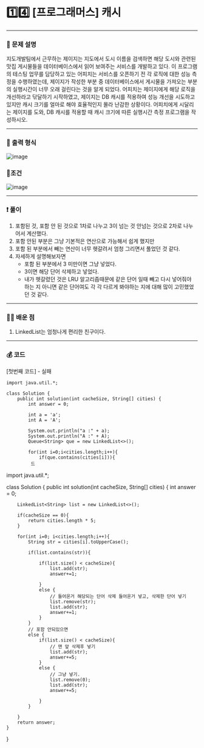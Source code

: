 # 1️⃣4️⃣ [프로그래머스] 캐시 </span> 

---
### 📃 문제 설명
지도개발팀에서 근무하는 제이지는 지도에서 도시 이름을 검색하면 해당 도시와 관련된 맛집 게시물들을 데이터베이스에서 읽어 보여주는 서비스를 개발하고 있다.
이 프로그램의 테스팅 업무를 담당하고 있는 어피치는 서비스를 오픈하기 전 각 로직에 대한 성능 측정을 수행하였는데, 
제이지가 작성한 부분 중 데이터베이스에서 게시물을 가져오는 부분의 실행시간이 너무 오래 걸린다는 것을 알게 되었다.
어피치는 제이지에게 해당 로직을 개선하라고 닦달하기 시작하였고, 
제이지는 DB 캐시를 적용하여 성능 개선을 시도하고 있지만 캐시 크기를 얼마로 해야 효율적인지 몰라 난감한 상황이다.
어피치에게 시달리는 제이지를 도와, DB 캐시를 적용할 때 캐시 크기에 따른 실행시간 측정 프로그램을 작성하시오.

---
### 🔑 출력 형식
![image](https://github.com/handaldog/DailyAlgo/assets/96431408/bb813048-b338-4d97-bbf3-e0b2e9b69b0a)

### 💨조건
![image](https://github.com/handaldog/DailyAlgo/assets/96431408/2d693e4e-7d9a-4b09-ab19-c1010925d103)

---
### ❗️ 풀이 
1. 포함된 것, 포함 안 된 것으로 1차로 나누고 3이 넘는 것 안넘는 것으로 2차로 나누어서 계산했다.
2. 포함 안된 부분은 그냥 기본적은 연산으로 가능해서 쉽게 했지만
3. 포함 된 부분에서 빼는 연산이 너무 헷갈려서 엄청 그리면서 풀었던 것 같다.
4. 자세하게 설명해보자면
   - 포함 된 부분에서 3 미만이면 그냥 넣었다.
   - 3이면 해당 단어 삭제하고 넣었다.
   - 내가 헷갈렸던 것은 LRU 알고리즘때문에 같은 단어 일때 빼고 다시 넣어줘야 하는 지 아니면 같은 단어여도 각 각 다르게 봐야하는 지에 대해 많이 고민했었던 것 같다.


--- 
### 👨‍💻 배운 점
1. LinkedList는 엄청나게 편리한 친구이다.

---
### 💰 코드
[첫번째 코드] - 실패
```
import java.util.*;

class Solution {
    public int solution(int cacheSize, String[] cities) {
        int answer = 0;
        
        int a = 'a';
        int A = 'A';
        
        System.out.println("a :" + a);
        System.out.println("A :" + A);
        Queue<String> que = new LinkedList<>();
            
        for(int i=0;i<cities.length;i++){
            if(que.contains(cities[i])){
         드
```
import java.util.*;

class Solution {
    public int solution(int cacheSize, String[] cities) {
        int answer = 0;
        
        LinkedList<String> list = new LinkedList<>();
        
        if(cacheSize == 0){
            return cities.length * 5;
        }
        
        for(int i=0; i<cities.length;i++){
            String str = cities[i].toUpperCase();
            
            if(list.contains(str)){
                
                if(list.size() < cacheSize){
                    list.add(str);
                    answer+=1;
                    
                }
                else {
                    // 들어온거 해당되는 단어 삭제 들어온거 넣고, 삭제한 단어 넣기
                    list.remove(str);
                    list.add(str);
                    answer+=1;
                }
            }
            // 포함 안되있으면
            else {
                if(list.size() < cacheSize){
                    // 맨 앞 삭제후 넣기
                    list.add(str);
                    answer+=5;
                }
                else {
                    // 그냥 넣기.
                    list.remove(0);
                    list.add(str);
                    answer+=5;
                    
                }
            }
            
        }
        return answer;
    }
}
```
